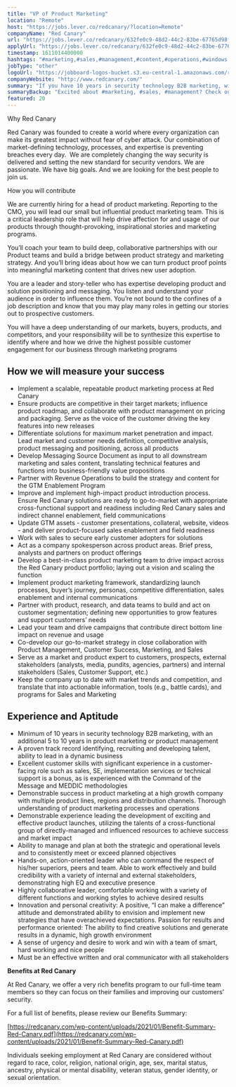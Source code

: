 ```yaml
---
title: "VP of Product Marketing"
location: "Remote"
host: "https://jobs.lever.co/redcanary/?location=Remote"
companyName: "Red Canary"
url: "https://jobs.lever.co/redcanary/632fe0c9-48d2-44c2-83be-67765d98fd91"
applyUrl: "https://jobs.lever.co/redcanary/632fe0c9-48d2-44c2-83be-67765d98fd91/apply"
timestamp: 1611014400000
hashtags: "#marketing,#sales,#management,#content,#operations,#windows,#translation,#analysis,#office"
jobType: "other"
logoUrl: "https://jobboard-logos-bucket.s3.eu-central-1.amazonaws.com/red-canary"
companyWebsite: "http://www.redcanary.com/"
summary: "If you have 10 years in security technology B2B marketing, with an additional 5 to 10 years in product marketing or product management, Red Canary is looking for someone with your skillset."
summaryBackup: "Excited about #marketing, #sales, #management? Check out this job post!"
featured: 20
---
```


Why Red Canary

Red Canary was founded to create a world where every organization can make its greatest impact without fear of cyber attack. Our combination of market-defining technology, processes, and expertise is preventing breaches every day.  We are completely changing the way security is delivered and setting the new standard for security vendors. We are passionate. We have big goals. And we are looking for the best people to join us.

How you will contribute

We are currently hiring for a head of product marketing. Reporting to the CMO, you will lead our small but influential product marketing team. This is a critical leadership role that will help drive affection for and usage of our products through thought-provoking, inspirational stories and marketing programs.

You’ll coach your team to build deep, collaborative partnerships with our Product teams and build a bridge between product strategy and marketing strategy. And you’ll bring ideas about how we can turn product proof points into meaningful marketing content that drives new user adoption.

You are a leader and story-teller who has expertise developing product and solution positioning and messaging. You listen and understand your audience in order to influence them. You’re not bound to the confines of a job description and know that you may play many roles in getting our stories out to prospective customers. 

You will have a deep understanding of our markets, buyers, products, and competitors, and your responsibility will be to synthesize this expertise to identify where and how we drive the highest possible customer engagement for our business through marketing programs

## How we will measure your success

*   Implement a scalable, repeatable product marketing process at Red Canary
*   Ensure products are competitive in their target markets; influence product roadmap, and collaborate with product management on pricing and packaging. Serve as the voice of the customer driving the key features into new releases
*   Differentiate solutions for maximum market penetration and impact. Lead market and customer needs definition, competitive analysis, product messaging and positioning, across all products
*   Develop Messaging Source Document as input to all downstream marketing and sales content, translating technical features and functions into business-friendly value propositions
*   Partner with Revenue Operations to build the strategy and content for the GTM Enablement Program
*   Improve and implement high-impact product introduction process. Ensure Red Canary solutions are ready to go-to-market with appropriate cross-functional support and readiness including Red Canary sales and indirect channel enablement, field communications
*   Update GTM assets - customer presentations, collateral, website, videos - and deliver product-focused sales enablement and field readiness
*   Work with sales to secure early customer adopters for solutions
*   Act as a company spokesperson across product areas. Brief press, analysts and partners on product offerings
*   Develop a best-in-class product marketing team to drive impact across the Red Canary product portfolio; laying out a vision and scaling the function
*   Implement product marketing framework, standardizing launch processes, buyer’s journey, personas, competitive differentiation, sales enablement and internal communications
*   Partner with product, research, and data teams to build and act on customer segmentation; defining new opportunities to grow features and support customers’ needs
*   Lead your team and drive campaigns that contribute direct bottom line impact on revenue and usage
*   Co-develop our go-to-market strategy in close collaboration with Product Management, Customer Success, Marketing, and Sales
*   Serve as a market and product expert to customers, prospects, external stakeholders (analysts, media, pundits, agencies, partners) and internal stakeholders (Sales, Customer Support, etc.)
*   Keep the company up to date with market trends and competition, and translate that into actionable information, tools (e.g., battle cards), and programs for Sales and Marketing

## Experience and Aptitude

*   Minimum of 10 years in security technology B2B marketing, with an additional 5 to 10 years in product marketing or product management
*   A proven track record identifying, recruiting and developing talent, ability to lead in a dynamic business
*   Excellent customer skills with significant experience in a customer-facing role such as sales, SE, implementation services or technical support is a bonus, as is experienced with the Command of the Message and MEDDIC methodologies
*   Demonstrable success in product marketing at a high growth company with multiple product lines, regions and distribution channels. Thorough understanding of product marketing processes and operations
*   Demonstrable experience leading the development of exciting and effective product launches, utilizing the talents of a cross-functional group of directly-managed and influenced resources to achieve success and market impact
*   Ability to manage and plan at both the strategic and operational levels and to consistently meet or exceed planned objectives
*   Hands-on, action-oriented leader who can command the respect of his/her superiors, peers and team. Able to work effectively and build credibility with a variety of internal and external stakeholders, demonstrating high EQ and executive presence
*   Highly collaborative leader, comfortable working with a variety of different functions and working styles to achieve desired results
*   Innovation and personal creativity: A positive, “I can make a difference” attitude and demonstrated ability to envision and implement new strategies that have overachieved expectations. Passion for results and performance oriented: The ability to find creative solutions and generate results in a dynamic, high growth environment
*   A sense of urgency and desire to work and win with a team of smart, hard working and nice people
*   Must be an effective written and oral communicator with all stakeholders

**Benefits at Red Canary**

At Red Canary, we offer a very rich benefits program to our full-time team members so they can focus on their families and improving our customers’ security. 

For a full list of benefits, please review our Benefits Summary:

[https://redcanary.com/wp-content/uploads/2021/01/Benefit-Summary-Red-Canary.pdf](https://redcanary.com/wp-content/uploads/2021/01/Benefit-Summary-Red-Canary.pdf)

Individuals seeking employment at Red Canary are considered without regard to race, color, religion, national origin, age, sex, marital status, ancestry, physical or mental disability, veteran status, gender identity, or sexual orientation.
